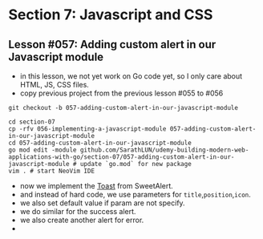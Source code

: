 # Section 7: Javascript and CSS

## Lesson #057: Adding custom alert in our Javascript module 

- in this lesson, we not yet work on Go code yet, so I only care about HTML, JS, CSS files.
- copy previous project from the previous lesson #055 to #056

```shell
git checkout -b 057-adding-custom-alert-in-our-javascript-module 

cd section-07
cp -rfv 056-implementing-a-javascript-module 057-adding-custom-alert-in-our-javascript-module
cd 057-adding-custom-alert-in-our-javascript-module   
go mod edit -module github.com/SarathLUN/udemy-building-modern-web-applications-with-go/section-07/057-adding-custom-alert-in-our-javascript-module # update `go.mod` for new package
vim . # start NeoVim IDE
```

- now we implement the [Toast](https://sweetalert2.github.io/#toast) from SweetAlert.
- and instead of hard code, we use parameters for `title`,`position`,`icon`.
- we also set default value if param are not specify.
- we do similar for the success alert.
- we also create another alert for error.
- 

